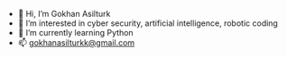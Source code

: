- 👋 Hi, I’m Gokhan Asilturk
- 👀 I’m interested in cyber security, artificial intelligence, robotic coding
- 🌱 I’m currently learning Python
- 📫 gokhanasilturkk@gmail.com


